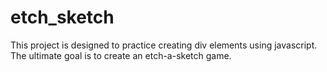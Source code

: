 # etch_sketch
This project is designed to practice creating div elements using javascript.
The ultimate goal is to create an etch-a-sketch game. 
